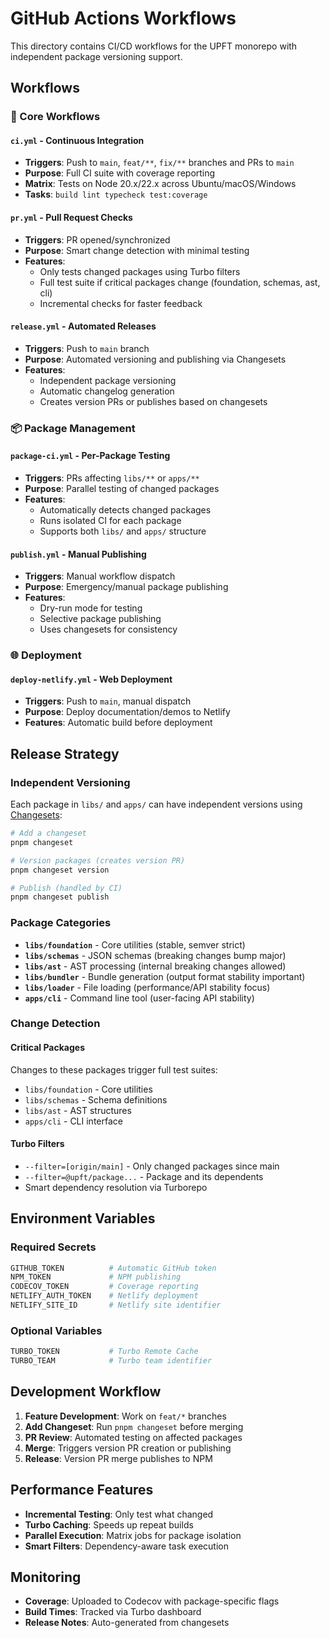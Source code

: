 # GitHub Actions Workflows

This directory contains CI/CD workflows for the UPFT monorepo with independent package versioning support.

## Workflows

### 🚀 Core Workflows

#### `ci.yml` - Continuous Integration

- **Triggers**: Push to `main`, `feat/**`, `fix/**` branches and PRs to `main`
- **Purpose**: Full CI suite with coverage reporting
- **Matrix**: Tests on Node 20.x/22.x across Ubuntu/macOS/Windows
- **Tasks**: `build lint typecheck test:coverage`

#### `pr.yml` - Pull Request Checks

- **Triggers**: PR opened/synchronized
- **Purpose**: Smart change detection with minimal testing
- **Features**:
  - Only tests changed packages using Turbo filters
  - Full test suite if critical packages change (foundation, schemas, ast, cli)
  - Incremental checks for faster feedback

#### `release.yml` - Automated Releases

- **Triggers**: Push to `main` branch
- **Purpose**: Automated versioning and publishing via Changesets
- **Features**:
  - Independent package versioning
  - Automatic changelog generation
  - Creates version PRs or publishes based on changesets

### 📦 Package Management

#### `package-ci.yml` - Per-Package Testing

- **Triggers**: PRs affecting `libs/**` or `apps/**`
- **Purpose**: Parallel testing of changed packages
- **Features**:
  - Automatically detects changed packages
  - Runs isolated CI for each package
  - Supports both `libs/` and `apps/` structure

#### `publish.yml` - Manual Publishing

- **Triggers**: Manual workflow dispatch
- **Purpose**: Emergency/manual package publishing
- **Features**:
  - Dry-run mode for testing
  - Selective package publishing
  - Uses changesets for consistency

### 🌐 Deployment

#### `deploy-netlify.yml` - Web Deployment

- **Triggers**: Push to `main`, manual dispatch
- **Purpose**: Deploy documentation/demos to Netlify
- **Features**: Automatic build before deployment

## Release Strategy

### Independent Versioning

Each package in `libs/` and `apps/` can have independent versions using [Changesets](https://github.com/changesets/changesets):

```bash
# Add a changeset
pnpm changeset

# Version packages (creates version PR)
pnpm changeset version

# Publish (handled by CI)
pnpm changeset publish
```

### Package Categories

- **`libs/foundation`** - Core utilities (stable, semver strict)
- **`libs/schemas`** - JSON schemas (breaking changes bump major)
- **`libs/ast`** - AST processing (internal breaking changes allowed)
- **`libs/bundler`** - Bundle generation (output format stability important)
- **`libs/loader`** - File loading (performance/API stability focus)
- **`apps/cli`** - Command line tool (user-facing API stability)

### Change Detection

#### Critical Packages

Changes to these packages trigger full test suites:

- `libs/foundation` - Core utilities
- `libs/schemas` - Schema definitions
- `libs/ast` - AST structures
- `apps/cli` - CLI interface

#### Turbo Filters

- `--filter=[origin/main]` - Only changed packages since main
- `--filter=@upft/package...` - Package and its dependents
- Smart dependency resolution via Turborepo

## Environment Variables

### Required Secrets

```bash
GITHUB_TOKEN          # Automatic GitHub token
NPM_TOKEN             # NPM publishing
CODECOV_TOKEN         # Coverage reporting
NETLIFY_AUTH_TOKEN    # Netlify deployment
NETLIFY_SITE_ID       # Netlify site identifier
```

### Optional Variables

```bash
TURBO_TOKEN           # Turbo Remote Cache
TURBO_TEAM            # Turbo team identifier
```

## Development Workflow

1. **Feature Development**: Work on `feat/*` branches
2. **Add Changeset**: Run `pnpm changeset` before merging
3. **PR Review**: Automated testing on affected packages
4. **Merge**: Triggers version PR creation or publishing
5. **Release**: Version PR merge publishes to NPM

## Performance Features

- **Incremental Testing**: Only test what changed
- **Turbo Caching**: Speeds up repeat builds
- **Parallel Execution**: Matrix jobs for package isolation
- **Smart Filters**: Dependency-aware task execution

## Monitoring

- **Coverage**: Uploaded to Codecov with package-specific flags
- **Build Times**: Tracked via Turbo dashboard
- **Release Notes**: Auto-generated from changesets
